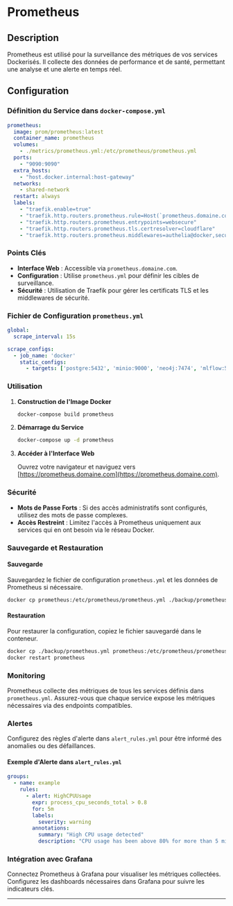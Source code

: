 # Prometheus

## Description

Prometheus est utilisé pour la surveillance des métriques de vos services Dockerisés. Il collecte des données de performance et de santé, permettant une analyse et une alerte en temps réel.

## Configuration

### Définition du Service dans `docker-compose.yml`

```yaml
prometheus:
  image: prom/prometheus:latest
  container_name: prometheus
  volumes:
    - ./metrics/prometheus.yml:/etc/prometheus/prometheus.yml
  ports:
    - "9090:9090"
  extra_hosts:
    - "host.docker.internal:host-gateway"
  networks:
    - shared-network
  restart: always
  labels:
    - "traefik.enable=true"
    - "traefik.http.routers.prometheus.rule=Host(`prometheus.domaine.com`)"
    - "traefik.http.routers.prometheus.entrypoints=websecure"
    - "traefik.http.routers.prometheus.tls.certresolver=cloudflare"
    - "traefik.http.routers.prometheus.middlewares=authelia@docker,secureHeaders@docker"
```

### Points Clés

- **Interface Web** : Accessible via `prometheus.domaine.com`.
- **Configuration** : Utilise `prometheus.yml` pour définir les cibles de surveillance.
- **Sécurité** : Utilisation de Traefik pour gérer les certificats TLS et les middlewares de sécurité.

### Fichier de Configuration `prometheus.yml`

```yaml
global:
  scrape_interval: 15s

scrape_configs:
  - job_name: 'docker'
    static_configs:
      - targets: ['postgre:5432', 'minio:9000', 'neo4j:7474', 'mlflow:5000', 'label-studio:8080', 'grafana:3001']
```

### Utilisation

1. **Construction de l'Image Docker**

   ```bash
   docker-compose build prometheus
   ```

2. **Démarrage du Service**

   ```bash
   docker-compose up -d prometheus
   ```

3. **Accéder à l'Interface Web**

   Ouvrez votre navigateur et naviguez vers [https://prometheus.domaine.com](https://prometheus.domaine.com).

### Sécurité

- **Mots de Passe Forts** : Si des accès administratifs sont configurés, utilisez des mots de passe complexes.
- **Accès Restreint** : Limitez l'accès à Prometheus uniquement aux services qui en ont besoin via le réseau Docker.

### Sauvegarde et Restauration

#### Sauvegarde

Sauvegardez le fichier de configuration `prometheus.yml` et les données de Prometheus si nécessaire.

```bash
docker cp prometheus:/etc/prometheus/prometheus.yml ./backup/prometheus.yml
```

#### Restauration

Pour restaurer la configuration, copiez le fichier sauvegardé dans le conteneur.

```bash
docker cp ./backup/prometheus.yml prometheus:/etc/prometheus/prometheus.yml
docker restart prometheus
```

### Monitoring

Prometheus collecte des métriques de tous les services définis dans `prometheus.yml`. Assurez-vous que chaque service expose les métriques nécessaires via des endpoints compatibles.

### Alertes

Configurez des règles d'alerte dans `alert_rules.yml` pour être informé des anomalies ou des défaillances.

#### Exemple d'Alerte dans `alert_rules.yml`

```yaml
groups:
  - name: example
    rules:
      - alert: HighCPUUsage
        expr: process_cpu_seconds_total > 0.8
        for: 5m
        labels:
          severity: warning
        annotations:
          summary: "High CPU usage detected"
          description: "CPU usage has been above 80% for more than 5 minutes."
```

### Intégration avec Grafana

Connectez Prometheus à Grafana pour visualiser les métriques collectées. Configurez les dashboards nécessaires dans Grafana pour suivre les indicateurs clés.

---
